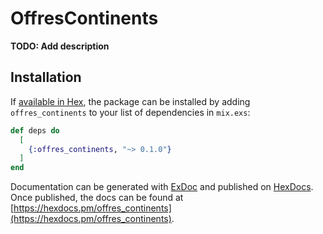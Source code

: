 # OffresContinents

**TODO: Add description**

## Installation

If [available in Hex](https://hex.pm/docs/publish), the package can be installed
by adding `offres_continents` to your list of dependencies in `mix.exs`:

```elixir
def deps do
  [
    {:offres_continents, "~> 0.1.0"}
  ]
end
```

Documentation can be generated with [ExDoc](https://github.com/elixir-lang/ex_doc)
and published on [HexDocs](https://hexdocs.pm). Once published, the docs can
be found at [https://hexdocs.pm/offres_continents](https://hexdocs.pm/offres_continents).

